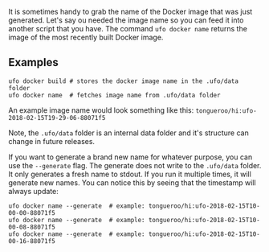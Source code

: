 It is sometimes handy to grab the name of the Docker image that was just generated.  Let's say ou needed the image name so you can feed it into another script that you have. The command `ufo docker name` returns the image of the most recently built Docker image.

## Examples

    ufo docker build # stores the docker image name in the .ufo/data folder
    ufo docker name  # fetches image name from .ufo/data folder

An example image name would look something like this: `tongueroo/hi:ufo-2018-02-15T19-29-06-88071f5`

Note, the `.ufo/data` folder is an internal data folder and it's structure can change in future releases.

If you want to generate a brand new name for whatever purpose, you can use the `--generate` flag.  The generate does not write to the `.ufo/data` folder.  It only generates a fresh name to stdout.  If you run it multiple times, it will generate new names.  You can notice this by seeing that the timestamp will always update:

    ufo docker name --generate  # example: tongueroo/hi:ufo-2018-02-15T10-00-00-88071f5
    ufo docker name --generate  # example: tongueroo/hi:ufo-2018-02-15T10-00-08-88071f5
    ufo docker name --generate  # example: tongueroo/hi:ufo-2018-02-15T10-00-16-88071f5
